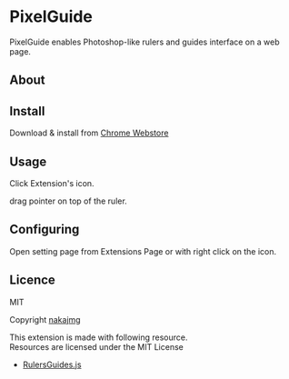 PixelGuide
==========

PixelGuide enables Photoshop-like rulers and guides interface on a web page.

## About

## Install

Download & install from [Chrome Webstore](https://chrome.google.com/webstore/detail/pixelguide/icgkmjbgjfhaofgfgolkeghoincaibhj?hl=ja)

## Usage

Click Extension's icon.

drag pointer on top of the ruler.

## Configuring

Open setting page from Extensions Page or with right click on the icon.


## Licence

MIT

Copyright [nakajmg](https://twitter.com/nakajmg)


This extension is made with following resource.  
Resources are licensed under the MIT License

* [RulersGuides.js](https://github.com/mark-rolich/RulersGuides.js/)
